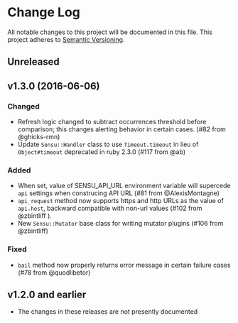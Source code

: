 # Change Log
All notable changes to this project will be documented in this file.
This project adheres to [Semantic Versioning](http://semver.org/).

## Unreleased

## v1.3.0 (2016-06-06)

### Changed
- Refresh logic changed to subtract occurrences threshold before comparison; this changes alerting behavior in certain cases. (#82 from @ghicks-rmn)
- Update `Sensu::Handler` class to use `Timeout.timeout` in lieu of `Object#timeout` deprecated in ruby 2.3.0 (#117 from @ab)

### Added
- When set, value of SENSU_API_URL environment variable will supercede `api` settings when construcing API URL (#81 from @AlexisMontagne)
- `api_request` method now supports https and http URLs as the value of `api.host`, backward compatible with non-url values (#102 from @zbintliff ).
- New `Sensu::Mutator` base class for writing mutator plugins (#106 from @zbintliff)

### Fixed
- `bail` method now properly returns error message in certain failure cases (#78 from @quodlibetor)

## v1.2.0 and earlier
- The changes in these releases are not presently documented
